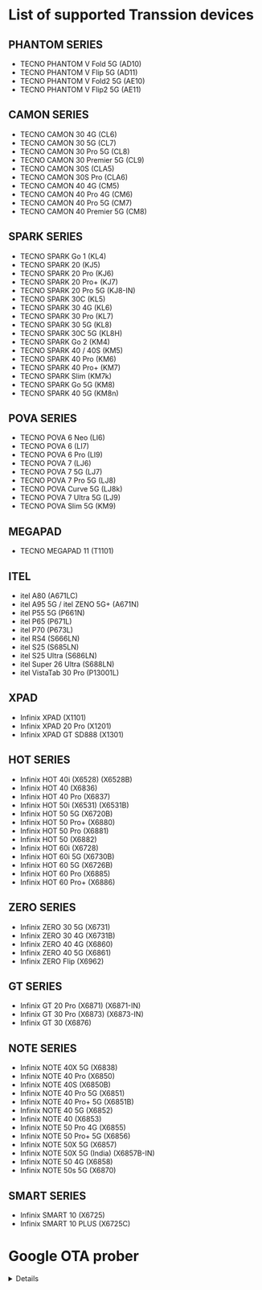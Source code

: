 # List of supported Transsion devices

## PHANTOM SERIES
* TECNO PHANTOM V Fold 5G (AD10)
* TECNO PHANTOM V Flip 5G (AD11)
* TECNO PHANTOM V Fold2 5G (AE10)
* TECNO PHANTOM V Flip2 5G (AE11)

## CAMON SERIES
* TECNO CAMON 30 4G (CL6)
* TECNO CAMON 30 5G (CL7)
* TECNO CAMON 30 Pro 5G (CL8)
* TECNO CAMON 30 Premier 5G (CL9)
* TECNO CAMON 30S (CLA5)
* TECNO CAMON 30S Pro (CLA6)
* TECNO CAMON 40 4G (CM5)
* TECNO CAMON 40 Pro 4G (CM6)
* TECNO CAMON 40 Pro 5G (CM7)
* TECNO CAMON 40 Premier 5G (CM8)

## SPARK SERIES
* TECNO SPARK Go 1 (KL4)
* TECNO SPARK 20 (KJ5)
* TECNO SPARK 20 Pro (KJ6)
* TECNO SPARK 20 Pro+ (KJ7)
* TECNO SPARK 20 Pro 5G (KJ8-IN)
* TECNO SPARK 30C (KL5)
* TECNO SPARK 30 4G (KL6)
* TECNO SPARK 30 Pro (KL7)
* TECNO SPARK 30 5G (KL8)
* TECNO SPARK 30C 5G (KL8H)
* TECNO SPARK Go 2 (KM4)
* TECNO SPARK 40 / 40S (KM5)
* TECNO SPARK 40 Pro (KM6)
* TECNO SPARK 40 Pro+ (KM7)
* TECNO SPARK Slim (KM7k)
* TECNO SPARK Go 5G (KM8)
* TECNO SPARK 40 5G (KM8n)

## POVA SERIES
* TECNO POVA 6 Neo (LI6)
* TECNO POVA 6 (LI7)
* TECNO POVA 6 Pro (LI9)
* TECNO POVA 7 (LJ6)
* TECNO POVA 7 5G (LJ7)
* TECNO POVA 7 Pro 5G (LJ8)
* TECNO POVA Curve 5G (LJ8k)
* TECNO POVA 7 Ultra 5G (LJ9)
* TECNO POVA Slim 5G (KM9)

## MEGAPAD
* TECNO MEGAPAD 11 (T1101)

## ITEL
* itel A80 (A671LC)
* itel A95 5G / itel ZENO 5G+ (A671N)
* itel P55 5G (P661N)
* itel P65 (P671L)
* itel P70 (P673L)
* itel RS4 (S666LN)
* itel S25 (S685LN)
* itel S25 Ultra (S686LN)
* itel Super 26 Ultra (S688LN)
* itel VistaTab 30 Pro (P13001L)

## XPAD
* Infinix XPAD (X1101)
* Infinix XPAD 20 Pro (X1201)
* Infinix XPAD GT SD888 (X1301)

## HOT SERIES
* Infinix HOT 40i (X6528) (X6528B)
* Infinix HOT 40 (X6836)
* Infinix HOT 40 Pro (X6837)
* Infinix HOT 50i (X6531) (X6531B)
* Infinix HOT 50 5G (X6720B)
* Infinix HOT 50 Pro+ (X6880)
* Infinix HOT 50 Pro (X6881)
* Infinix HOT 50 (X6882)
* Infinix HOT 60i (X6728)
* Infinix HOT 60i 5G (X6730B)
* Infinix HOT 60 5G (X6726B)
* Infinix HOT 60 Pro (X6885)
* Infinix HOT 60 Pro+ (X6886)

## ZERO SERIES
* Infinix ZERO 30 5G (X6731)
* Infinix ZERO 30 4G (X6731B)
* Infinix ZERO 40 4G (X6860)
* Infinix ZERO 40 5G (X6861)
* Infinix ZERO Flip (X6962)

## GT SERIES
* Infinix GT 20 Pro (X6871) (X6871-IN)
* Infinix GT 30 Pro (X6873) (X6873-IN)
* Infinix GT 30 (X6876)

## NOTE SERIES
* Infinix NOTE 40X 5G (X6838)
* Infinix NOTE 40 Pro (X6850)
* Infinix NOTE 40S (X6850B)
* Infinix NOTE 40 Pro 5G (X6851)
* Infinix NOTE 40 Pro+ 5G (X6851B)
* Infinix NOTE 40 5G (X6852)
* Infinix NOTE 40 (X6853)
* Infinix NOTE 50 Pro 4G (X6855)
* Infinix NOTE 50 Pro+ 5G (X6856)
* Infinix NOTE 50X 5G (X6857)
* Infinix NOTE 50X 5G (India) (X6857B-IN)
* Infinix NOTE 50 4G (X6858)
* Infinix NOTE 50s 5G (X6870)

## SMART SERIES
* Infinix SMART 10 (X6725)
* Infinix SMART 10 PLUS (X6725C)

# Google OTA prober

<details>
This program is designed to obtain URLs to over-the-air (OTA) update packages from Google's servers for a specified device.

## Requirements
* Python 3
* Build fingerprint of your stock ROM

## How to use

You must install dependencies before using the tool: `python -m pip install -r requirements.txt`

### Option 1: Using a terminal
There are three ways to get the URL, which are listed here:
```
python probe.py --fingerprint <fingerprint>   # Skips reading config.yml entirely.
python probe.py --config <filename>           # Reads a custom YML file (same format as config.yml)
python probe.py                               # Reads config.yml
```

If you wish to download the OTA file, pass `--download` as an argument on your terminal.

### Option 2: Using a graphical interface
This option requires installing all needed modules in `requirements-gui.txt`. You must have the fingerprint for your device. The model code is optional, but encouraged.

You can run the GUI with `python gui.py`.

## Limitations
* This only works for devices that use Google's OTA update servers.
* The prober can only get the latest OTA update package that works on the build specified in `config.yml`.
* Unless it is a major Android upgrade (11 -> 12), the prober will only get links for incremental OTA packages.

## References
1. https://github.com/MCMrARM/Google-Play-API/blob/master/proto/gsf.proto
2. https://github.com/microg/GmsCore/blob/master/play-services-core-proto/src/main/proto/checkin.proto
3. https://chromium.googlesource.com/chromium/chromium/+/trunk/google_apis/gcm/protocol/android_checkin.proto
4. https://github.com/p1gp1g/fp3_get_ota_url
</details>
